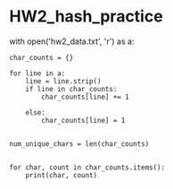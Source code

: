 # HW2_hash_practice
with open('hw2_data.txt', 'r') as a:
    
    char_counts = {}

    for line in a:
        line = line.strip()
        if line in char_counts:
            char_counts[line] += 1
        
        else:
            char_counts[line] = 1

  
    num_unique_chars = len(char_counts)

   
    for char, count in char_counts.items():
        print(char, count)
